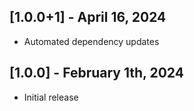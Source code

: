 ## [1.0.0+1] - April 16, 2024

* Automated dependency updates


## [1.0.0] - February 1th, 2024

* Initial release


















